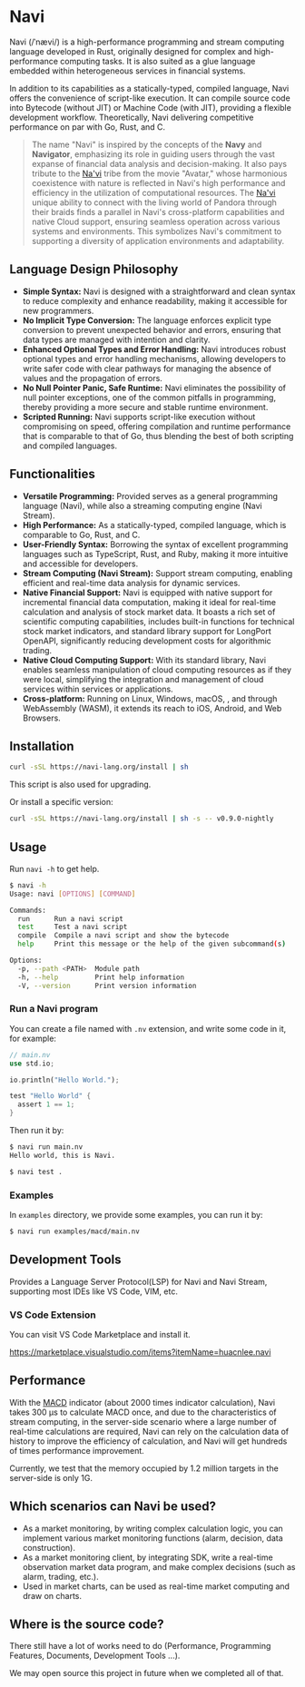# Navi

Navi (/ˈnævi/) is a high-performance programming and stream computing language developed in Rust, originally designed for complex and high-performance computing tasks. It is also suited as a glue language embedded within heterogeneous services in financial systems.

In addition to its capabilities as a statically-typed, compiled language, Navi offers the convenience of script-like execution. It can compile source code into Bytecode (without JIT) or Machine Code (with JIT), providing a flexible development workflow. Theoretically, Navi delivering competitive performance on par with Go, Rust, and C.

> The name "Navi" is inspired by the concepts of the **Navy** and **Navigator**, emphasizing its role in guiding users through the vast expanse of financial data analysis and decision-making. It also pays tribute to the [Na'vi](https://learnnavi.org) tribe from the movie "Avatar," whose harmonious coexistence with nature is reflected in Navi's high performance and efficiency in the utilization of computational resources. The [Na'vi](https://learnnavi.org) unique ability to connect with the living world of Pandora through their braids finds a parallel in Navi's cross-platform capabilities and native Cloud support, ensuring seamless operation across various systems and environments. This symbolizes Navi's commitment to supporting a diversity of application environments and adaptability.

## Language Design Philosophy

- **Simple Syntax:** Navi is designed with a straightforward and clean syntax to reduce complexity and enhance readability, making it accessible for new programmers.
- **No Implicit Type Conversion:** The language enforces explicit type conversion to prevent unexpected behavior and errors, ensuring that data types are managed with intention and clarity.
- **Enhanced Optional Types and Error Handling:** Navi introduces robust optional types and error handling mechanisms, allowing developers to write safer code with clear pathways for managing the absence of values and the propagation of errors.
- **No Null Pointer Panic, Safe Runtime:** Navi eliminates the possibility of null pointer exceptions, one of the common pitfalls in programming, thereby providing a more secure and stable runtime environment.
- **Scripted Running:** Navi supports script-like execution without compromising on speed, offering compilation and runtime performance that is comparable to that of Go, thus blending the best of both scripting and compiled languages.

## Functionalities

- **Versatile Programming:** Provided serves as a general programming language (Navi), while also a streaming computing engine (Navi Stream).
- **High Performance:** As a statically-typed, compiled language, which is comparable to Go, Rust, and C.
- **User-Friendly Syntax:** Borrowing the syntax of excellent programming languages such as TypeScript, Rust, and Ruby, making it more intuitive and accessible for developers.
- **Stream Computing (Navi Stream):** Support stream computing, enabling efficient and real-time data analysis for dynamic services.
- **Native Financial Support:** Navi is equipped with native support for incremental financial data computation, making it ideal for real-time calculation and analysis of stock market data. It boasts a rich set of scientific computing capabilities, includes built-in functions for technical stock market indicators, and standard library support for LongPort OpenAPI, significantly reducing development costs for algorithmic trading.
- **Native Cloud Computing Support:** With its standard library, Navi enables seamless manipulation of cloud computing resources as if they were local, simplifying the integration and management of cloud services within services or applications.
- **Cross-platform:** Running on Linux, Windows, macOS, , and through WebAssembly (WASM), it extends its reach to iOS, Android, and Web Browsers.

## Installation

```bash
curl -sSL https://navi-lang.org/install | sh
```

This script is also used for upgrading.

Or install a specific version:

```bash
curl -sSL https://navi-lang.org/install | sh -s -- v0.9.0-nightly
```

## Usage

Run `navi -h` to get help.

```bash
$ navi -h
Usage: navi [OPTIONS] [COMMAND]

Commands:
  run      Run a navi script
  test     Test a navi script
  compile  Compile a navi script and show the bytecode
  help     Print this message or the help of the given subcommand(s)

Options:
  -p, --path <PATH>  Module path
  -h, --help         Print help information
  -V, --version      Print version information
```

### Run a Navi program

You can create a file named with `.nv` extension, and write some code in it, for example:

```rust
// main.nv
use std.io;

io.println("Hello World.");

test "Hello World" {
  assert 1 == 1;
}
```

Then run it by:

```bash
$ navi run main.nv
Hello world, this is Navi.

$ navi test .
```

### Examples

In `examples` directory, we provide some examples, you can run it by:

```bash
$ navi run examples/macd/main.nv
```

## Development Tools

Provides a Language Server Protocol(LSP) for Navi and Navi Stream, supporting most IDEs like VS Code, VIM, etc.

### VS Code Extension

You can visit VS Code Marketplace and install it.

https://marketplace.visualstudio.com/items?itemName=huacnlee.navi

## Performance

With the [MACD](https://en.wikipedia.org/wiki/MACD) indicator (about 2000 times indicator calculation), Navi takes 300 µs to calculate MACD once, and due to the characteristics of stream computing, in the server-side scenario where a large number of real-time calculations are required, Navi can rely on the calculation data of history to improve the efficiency of calculation, and Navi will get hundreds of times performance improvement.

Currently, we test that the memory occupied by 1.2 million targets in the server-side is only 1G.

## Which scenarios can Navi be used?

- As a market monitoring, by writing complex calculation logic, you can implement various market monitoring functions (alarm, decision, data construction).
- As a market monitoring client, by integrating SDK, write a real-time observation market data program, and make complex decisions (such as alarm, trading, etc.).
- Used in market charts, can be used as real-time market computing and draw on charts.

## Where is the source code?

There still have a lot of works need to do (Performance, Programming Features, Documents, Development Tools ...).

We may open source this project in future when we completed all of that.

